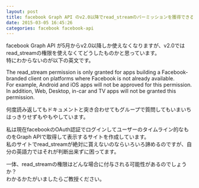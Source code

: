 ```yaml
---
layout: post
title: facebook Graph API のv2.0以降でread_streamのパーミッションを獲得できるか？
date: 2015-03-05 16:45:26
categories: facebook facebook-api
---
```

<!-- {% raw %} -->
<p>facebook Graph API が5月からv2.0以降しか使えなくなりますが、v2.0ではread_streamの権限を使えなくてどうしたものかと思っています。<br>
特にわからないのが以下の英文です。</p>

<p>The read_stream permission is only granted for apps building a Facebook-branded client on platforms where Facebook is not already available.<br>
For example, Android and iOS apps will not be approved for this permission. In addition, Web, Desktop, in-car and TV apps will not be granted this permission.</p>

<p>何度読み返してもドキュメントと突き合わせてもグループで質問してもいまいちはっきりせずもやもやしています。</p>

<p>私は現在facebookのOAuth認証でログインしてユーザーのタイムライン的なものをGraph APIで取得して表示するサイトを作成しています。<br>
私のサイトでread_streamが絶対に貰えないのならいろいろ諦めるのですが、自分の英語力ではそれが判断出来ずに困ってます。</p>

<p>一体、read_streamの権限はどんな場合に付与される可能性があるのでしょうか？<br>
わかるかたがいましたらご教授ください。</p>
<!-- {% endraw %} -->
